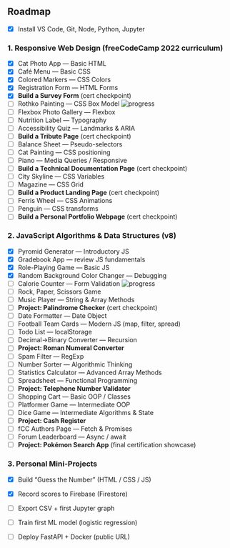 ## Roadmap

- [x] Install VS Code, Git, Node, Python, Jupyter

### 1. Responsive Web Design (freeCodeCamp 2022 curriculum)
- [x] Cat Photo App — Basic HTML
- [x] Café Menu — Basic CSS
- [x] Colored Markers — CSS Colors
- [x] Registration Form — HTML Forms
- [x] **Build a Survey Form** (cert checkpoint)
- [ ] Rothko Painting — CSS Box Model ![progress](https://img.shields.io/badge/Progress-0%25-brightgreen)
- [ ] Flexbox Photo Gallery — Flexbox
- [ ] Nutrition Label — Typography
- [ ] Accessibility Quiz — Landmarks & ARIA
- [ ] **Build a Tribute Page** (cert checkpoint)
- [ ] Balance Sheet — Pseudo-selectors
- [ ] Cat Painting — CSS positioning
- [ ] Piano — Media Queries / Responsive
- [ ] **Build a Technical Documentation Page** (cert checkpoint)
- [ ] City Skyline — CSS Variables
- [ ] Magazine — CSS Grid
- [ ] **Build a Product Landing Page** (cert checkpoint)
- [ ] Ferris Wheel — CSS Animations
- [ ] Penguin — CSS transforms
- [ ] **Build a Personal Portfolio Webpage** (cert checkpoint)

### 2. JavaScript Algorithms & Data Structures (v8)
- [x] Pyromid Generator — Introductory JS
- [x] Gradebook App — review JS fundamentals
- [x] Role-Playing Game — Basic JS
- [x] Random Background Color Changer — Debugging
- [ ] Calorie Counter — Form Validation ![progress](https://img.shields.io/badge/Progress-0%25-brightgreen)
- [ ] Rock, Paper, Scissors Game
- [ ] Music Player — String & Array Methods
- [ ] **Project: Palindrome Checker** (cert checkpoint)
- [ ] Date Formatter — Date Object
- [ ] Football Team Cards — Modern JS (map, filter, spread)
- [ ] Todo List — localStorage
- [ ] Decimal→Binary Converter — Recursion
- [ ] **Project: Roman Numeral Converter**
- [ ] Spam Filter — RegExp
- [ ] Number Sorter — Algorithmic Thinking
- [ ] Statistics Calculator — Advanced Array Methods
- [ ] Spreadsheet — Functional Programming
- [ ] **Project: Telephone Number Validator**
- [ ] Shopping Cart — Basic OOP / Classes
- [ ] Platformer Game — Intermediate OOP
- [ ] Dice Game — Intermediate Algorithms & State
- [ ] **Project: Cash Register**
- [ ] fCC Authors Page — Fetch & Promises
- [ ] Forum Leaderboard — Async / await
- [ ] **Project: Pokémon Search App** (final certification showcase)

### 3. Personal Mini-Projects
- [x] Build “Guess the Number” (HTML / CSS / JS)
- [x] Record scores to Firebase (Firestore)
- [ ] Export CSV + first Jupyter graph
- [ ] Train first ML model (logistic regression)
- [ ] Deploy FastAPI + Docker (public URL)

